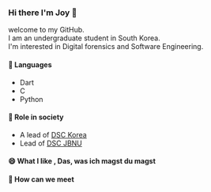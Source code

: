 ### Hi there I'm Joy 👋
welcome to my GitHub. <br>
I am an undergraduate student in South Korea.<br>
I'm interested in Digital forensics and Software Engineering.<br>

#### 🔭  Languages
* Dart 
* C 
* Python 

#### 🌱  Role in society
* A lead of [DSC Korea]()
* Lead of [DSC JBNU](https://github.com/DSCJBNU-KR)

#### 😄  What I like , Das, was ich magst du magst

#### 💬  How can we meet

<!--
**jeongyoonlee2015/jeongyoonlee2015** is a ✨ _special_ ✨ repository because its `README.md` (this file) appears on your GitHub profile.

Here are some ideas to get you started:

- 🔭 I’m currently working on ...
- 🌱 I’m currently learning ...
- 👯 I’m looking to collaborate on ...
- 🤔 I’m looking for help with ...
- 💬 Ask me about ...
- 📫 How to reach me: ...
- 😄 Pronouns: ...
- ⚡ Fun fact: ...
-->

